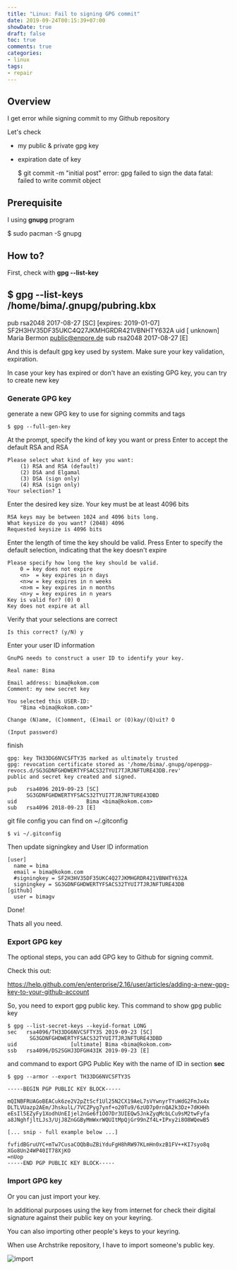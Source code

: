```yaml
---
title: "Linux: Fail to signing GPG commit"
date: 2019-09-24T00:15:39+07:00
showDate: true
draft: false
toc: true
comments: true
categories:
- linux
tags:
- repair
---
```


## Overview
I get error while signing commit to my Github repository

Let's check

- my public & private gpg key
- expiration date of key

  $ git commit -m "initial post"
  error: gpg failed to sign the data
  fatal: failed to write commit object

## Prerequisite
I using **gnupg** program

  $ sudo pacman -S gnupg


## How to?
First, check with **gpg --list-key**
 
  $ gpg --list-keys
  /home/bima/.gnupg/pubring.kbx
  -----------------------------
  pub   rsa2048 2017-08-27 [SC] [expires: 2019-01-07]
        SF2H3HV35DF35UKC4Q27JKMHGRDR421VBNHTY632A
  uid           [ unknown] Maria Bermon <public@enpore.de>
  sub   rsa2048 2017-08-27 [E]

And this is default gpg key used by system. Make sure your key validation, expiration.

In case your key has expired or don't have an existing GPG key, you can try to create new key

### Generate GPG key 

generate a new GPG key to use for signing commits and tags

    $ gpg --full-gen-key

At the prompt, specify the kind of key you want or press Enter to accept the default RSA and RSA

    Please select what kind of key you want:
        (1) RSA and RSA (default)
        (2) DSA and Elgamal
        (3) DSA (sign only)
        (4) RSA (sign only)
    Your selection? 1

Enter the desired key size. Your key must be at least 4096 bits

    RSA keys may be between 1024 and 4096 bits long.
    What keysize do you want? (2048) 4096
    Requested keysize is 4096 bits

Enter the length of time the key should be valid. Press Enter to specify the default selection, indicating that the key doesn't expire

    Please specify how long the key should be valid.
        0 = key does not expire
        <n>  = key expires in n days
        <n>w = key expires in n weeks
        <n>m = key expires in n months
        <n>y = key expires in n years
    Key is valid for? (0) 0
    Key does not expire at all

Verify that your selections are correct

    Is this correct? (y/N) y

Enter your user ID information

    GnuPG needs to construct a user ID to identify your key.

    Real name: Bima

    Email address: bima@kokom.com
    Comment: my new secret key

    You selected this USER-ID:
        "Bima <bima@kokom.com>"

    Change (N)ame, (C)omment, (E)mail or (O)kay/(Q)uit? O

    (Input password)

finish

    gpg: key TH33DG6NVCSFTY3S marked as ultimately trusted
    gpg: revocation certificate stored as '/home/bima/.gnupg/openpgp-revocs.d/SG3GDNFGHDWERTYFSACS32TYUI7TJRJNFTURE43DB.rev'
    public and secret key created and signed.

    pub   rsa4096 2019-09-23 [SC]
          SG3GDNFGHDWERTYFSACS32TYUI7TJRJNFTURE43DBD
    uid                      Bima <bima@kokom.com>
    sub   rsa4096 2018-09-23 [E]

git file config you can find on ~/.gitconfig

    $ vi ~/.gitconfig

Then update signingkey and User ID information

    [user]
      name = bima
      email = bima@kokom.com
      #signingkey = SF2H3HV35DF35UKC4Q27JKMHGRDR421VBNHTY632A
      signingkey = SG3GDNFGHDWERTYFSACS32TYUI7TJRJNFTURE43DB
    [github]
      user = bimagv

Done!

Thats all you need.

### Export GPG key

The optional steps, you can add GPG key to Github for signing commit. 

Check this out:

https://help.github.com/en/enterprise/2.16/user/articles/adding-a-new-gpg-key-to-your-github-account

So, you need to export gpg public key. This command to show gpg public key

    $ gpg --list-secret-keys --keyid-format LONG
    sec   rsa4096/TH33DG6NVCSFTY3S 2019-09-23 [SC]
           SG3GDNFGHDWERTYFSACS32TYUI7TJRJNFTURE43DBD
    uid                 [ultimate] Bima <bima@kokom.com>
    ssb   rsa4096/DS2SGHJ3DFGH43IK 2019-09-23 [E]

and command to export GPG Public Key with the name of ID in section **sec**

    $ gpg --armor --export TH33DG6NVCSFTY3S

    -----BEGIN PGP PUBLIC KEY BLOCK-----

    mQINBFRUAGoBEACuk6ze2V2pZtScf1Ul25N2CX19AeL7sVYwnyrTYuWdG2FmJx4x
    DLTLVUazp2AEm/JhskulL/7VCZPyg7ynf+o20Tu9/6zUD7p0rnQA2k3Dz+7dKHHh
    eEsIl5EZyFy1XodhUnEIjel2nGe6f1OO7Dr3UIEQw5JnkZyqMcbLCu9sM2twFyfa
    a8JNghfjltLJs3/UjJ8ZnGGByMmWxrWQUItMpQjGr99nZf4L+IPxy2i8O8WQewB5

    [... snip - full example below ...]

    fvfidBGruUYC+mTw7CusaCOQbBuZBiYduFgH8hRW97KLmHn0xzB1FV++KI7syo8q
    XGo8Un24WP40IT78XjKO
    =nUop
    -----END PGP PUBLIC KEY BLOCK-----

### Import GPG key
Or you can just import your key.

In additional purposes using the key from internet for check their digital signature against their public key on your keyring. 

You can also importing other people's keys to your keyring. 

When use Archstrike repository, I have to import someone's public key.

![import](https://gblobscdn.gitbook.com/assets%2F-M4hrSq2FgEwSBYhHwyl%2F-M4hsuqa5BQ4gBgwIn2d%2F-M4hzWbdamgteRxJXjQu%2Ffail-to-signing-commit-01.png?alt=media&token=33a8cb9d-3cb7-4674-92c5-2cd4183f1618)
